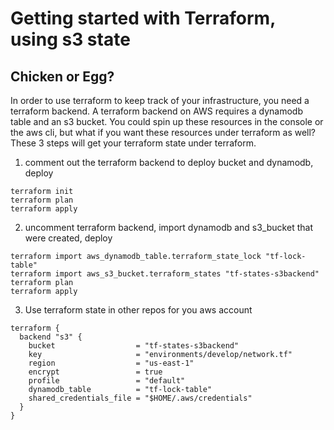 # Getting started with Terraform, using s3 state

## Chicken or Egg?

In order to use terraform to keep track of your infrastructure, you need a terraform backend. A terraform backend on AWS requires a dynamodb table and an s3 bucket. You could spin up these resources in the console or the aws cli, but what if you want these resources under terraform as well? These 3 steps will get your terraform state under terraform.

1. comment out the terraform backend to deploy bucket and dynamodb, deploy

```
terraform init
terraform plan
terraform apply
```

2. uncomment terraform backend, import dynamodb and s3_bucket that were created, deploy

```
terraform import aws_dynamodb_table.terraform_state_lock "tf-lock-table"
terraform import aws_s3_bucket.terraform_states "tf-states-s3backend"
terraform plan
terraform apply
```

3. Use terraform state in other repos for you aws account

```
terraform {
  backend "s3" {
    bucket                  = "tf-states-s3backend"
    key                     = "environments/develop/network.tf"
    region                  = "us-east-1"
    encrypt                 = true
    profile                 = "default"
    dynamodb_table          = "tf-lock-table"
    shared_credentials_file = "$HOME/.aws/credentials"
  }
}
```
